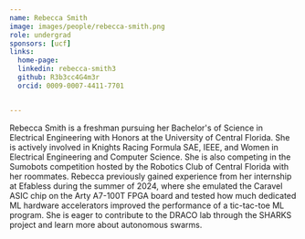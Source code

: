 ```yaml
---
name: Rebecca Smith
image: images/people/rebecca-smith.png
role: undergrad
sponsors: [ucf]
links:
  home-page:
  linkedin: rebecca-smith3
  github: R3b3cc4G4m3r
  orcid: 0009-0007-4411-7701


---
```


Rebecca Smith is a freshman pursuing her Bachelor's of Science in Electrical Engineering with Honors at the University of Central Florida. She is actively involved in Knights Racing Formula SAE, IEEE, and Women in Electrical Engineering and Computer Science. She is also competing in the Sumobots competition hosted by the Robotics Club of Central Florida with her roommates. Rebecca previously gained experience from her internship at Efabless during the summer of 2024, where she emulated the Caravel ASIC chip on the Arty A7-100T FPGA board and tested how much dedicated ML hardware accelerators improved the performance of a tic-tac-toe ML program. She is eager to contribute to the DRACO lab through the SHARKS project and learn more about autonomous swarms.